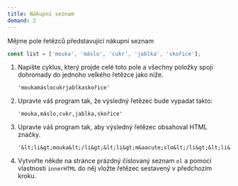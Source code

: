 ```yaml
---
title: Nákupní seznam
demand: 2
---
```


Mějme pole řetězců představující nákupní seznam

```js
const list = ['mouka', 'máslo', 'cukr', 'jablka', 'skořice'];
```

1. Napište cyklus, který projde celé toto pole a všechny položky spojí dohromady do jednoho velkého řetězce jako níže.

   ```
   'moukamáslocukrjablkaskořice'
   ```

1. Upravte váš program tak, že výsledný řetězec bude vypadat takto:

   ```
   'mouka,máslo,cukr,jablka,skořice'
   ```

1. Upravte váš program tak, aby výsledný řetězec obsahoval HTML značky.

   ```
   '&lt;li&gt;mouka&lt;/li&gt;&lt;li&gt;m&aacute;slo&lt;/li&gt;&lt;li&gt;cukr&lt;/li&gt;&lt;li&gt;jablka&lt;/li&gt;&lt;li&gt;skořice&lt;/li&gt;'
   ```
1. Vytvořte někde na stránce prázdný číslovaný seznam `ol` a pomocí vlastnosti `innerHTML` do něj vložte řetězec sestavený v předchozím kroku.